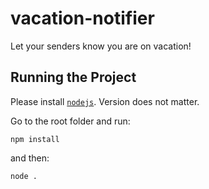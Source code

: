 # vacation-notifier

Let your senders know you are on vacation!

## Running the Project

Please install [`nodejs`](https://nodejs.org/en/download). Version does not matter.

Go to the root folder and run:

```
npm install
```

and then:

```
node .
```
